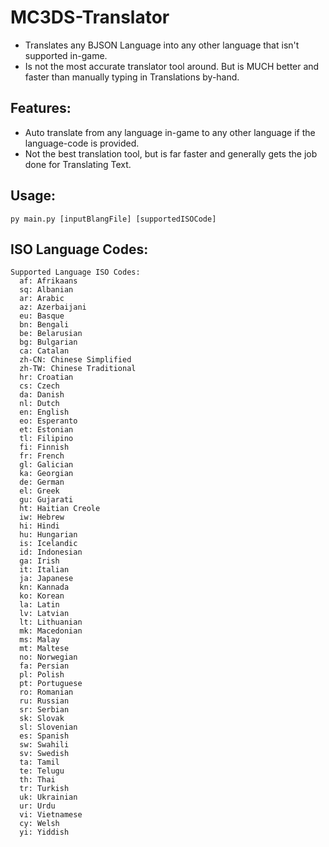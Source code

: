 # MC3DS-Translator
- Translates any BJSON Language into any other language that isn't supported in-game.
- Is not the most accurate translator tool around. But is MUCH better and faster than manually typing in Translations by-hand.

## Features:
- Auto translate from any language in-game to any other language if the language-code is provided.
- Not the best translation tool, but is far faster and generally gets the job done for Translating Text.

## Usage:
```
py main.py [inputBlangFile] [supportedISOCode]
```

## ISO Language Codes:
```
Supported Language ISO Codes:
  af: Afrikaans
  sq: Albanian
  ar: Arabic
  az: Azerbaijani
  eu: Basque
  bn: Bengali
  be: Belarusian
  bg: Bulgarian
  ca: Catalan
  zh-CN: Chinese Simplified
  zh-TW: Chinese Traditional
  hr: Croatian
  cs: Czech
  da: Danish
  nl: Dutch
  en: English
  eo: Esperanto
  et: Estonian
  tl: Filipino
  fi: Finnish
  fr: French
  gl: Galician
  ka: Georgian
  de: German
  el: Greek
  gu: Gujarati
  ht: Haitian Creole
  iw: Hebrew
  hi: Hindi
  hu: Hungarian
  is: Icelandic
  id: Indonesian
  ga: Irish
  it: Italian
  ja: Japanese
  kn: Kannada
  ko: Korean
  la: Latin
  lv: Latvian
  lt: Lithuanian
  mk: Macedonian
  ms: Malay
  mt: Maltese
  no: Norwegian
  fa: Persian
  pl: Polish
  pt: Portuguese
  ro: Romanian
  ru: Russian
  sr: Serbian
  sk: Slovak
  sl: Slovenian
  es: Spanish
  sw: Swahili
  sv: Swedish
  ta: Tamil
  te: Telugu
  th: Thai
  tr: Turkish
  uk: Ukrainian
  ur: Urdu
  vi: Vietnamese
  cy: Welsh
  yi: Yiddish
```
